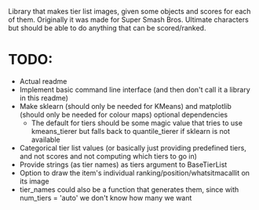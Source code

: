 Library that makes tier list images, given some objects and scores for each of them. Originally it was made for Super Smash Bros. Ultimate characters but should be able to do anything that can be scored/ranked.

# TODO:
- Actual readme
- Implement basic command line interface (and then don't call it a library in this readme)
- Make sklearn (should only be needed for KMeans) and matplotlib (should only be needed for colour maps) optional dependencies
	- The default for tiers should be some magic value that tries to use kmeans_tierer but falls back to quantile_tierer if sklearn is not available
- Categorical tier list values (or basically just providing predefined tiers, and not scores and not computing which tiers to go in)
- Provide strings (as tier names) as tiers argument to BaseTierList
- Option to draw the item's individual ranking/position/whatsitmacallit on its image
- tier_names could also be a function that generates them, since with num_tiers = 'auto' we don't know how many we want